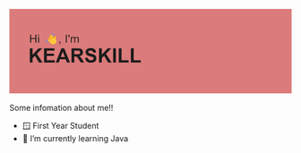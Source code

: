 ![ImageHead](https://github.com/Kearskill/Kearskill/blob/main/header.png)

Some infomation about me!!

- 🪟 First Year Student
- 🌱 I’m currently learning Java
